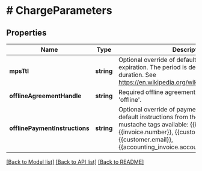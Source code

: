 # # ChargeParameters

## Properties

Name | Type | Description | Notes
------------ | ------------- | ------------- | -------------
**mpsTtl** | **string** | Optional override of default MPS payment expiration. The period is defined as an ISO-8601 duration. See https://en.wikipedia.org/wiki/ISO_8601#Durations | [optional]
**offlineAgreementHandle** | **string** | Required offline agreement handle, if source &#x3D; &#39;offline&#39;. | [optional]
**offlinePaymentInstructions** | **string** | Optional override of payment instructions of the default instructions from the agreement, mustache tags available: {{invoice.handle}}, {{invoice.number}}, {{customer.handle}}, {{customer.email}}, {{accounting_invoice.accounting_number}} | [optional]

[[Back to Model list]](../../README.md#models) [[Back to API list]](../../README.md#endpoints) [[Back to README]](../../README.md)
